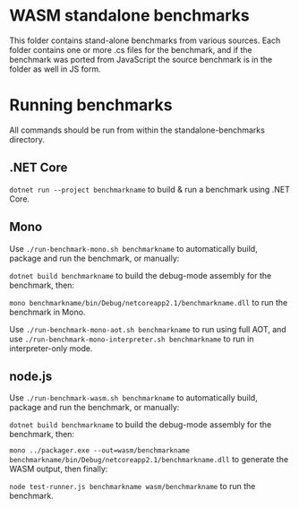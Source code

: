 # WASM standalone benchmarks

This folder contains stand-alone benchmarks from various sources. Each folder contains one or more .cs files for the benchmark, and if the benchmark was ported from JavaScript the source benchmark is in the folder as well in JS form.

# Running benchmarks

All commands should be run from within the standalone-benchmarks directory.

## .NET Core
```dotnet run --project benchmarkname``` to build & run a benchmark using .NET Core. 

## Mono
Use ```./run-benchmark-mono.sh benchmarkname``` to automatically build, package and run the benchmark, or manually:

```dotnet build benchmarkname``` to build the debug-mode assembly for the benchmark, then:

```mono benchmarkname/bin/Debug/netcoreapp2.1/benchmarkname.dll``` to run the benchmark in Mono.

Use ```./run-benchmark-mono-aot.sh benchmarkname``` to run using full AOT,
 and use ```./run-benchmark-mono-interpreter.sh benchmarkname``` to run in interpreter-only mode.

## node.js
Use ```./run-benchmark-wasm.sh benchmarkname``` to automatically build, package and run the benchmark, or manually:

```dotnet build benchmarkname``` to build the debug-mode assembly for the benchmark, then:

```mono ../packager.exe --out=wasm/benchmarkname benchmarkname/bin/Debug/netcoreapp2.1/benchmarkname.dll``` to generate the WASM output, then finally:

```node test-runner.js benchmarkname wasm/benchmarkname``` to run the benchmark.